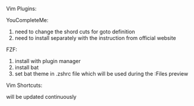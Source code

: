 Vim Plugins:

YouCompleteMe:
1. need to change the shord cuts for goto definition
2. need to install separately with the instruction from official website

FZF:
1. install with plugin manager
2. install bat
3. set bat theme in .zshrc file which will be used during the :Files preview

Vim Shortcuts:

will be updated continuously

